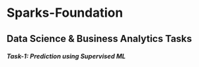 # Sparks-Foundation

## Data Science & Business Analytics Tasks

##### Task-1: Prediction using Supervised ML

